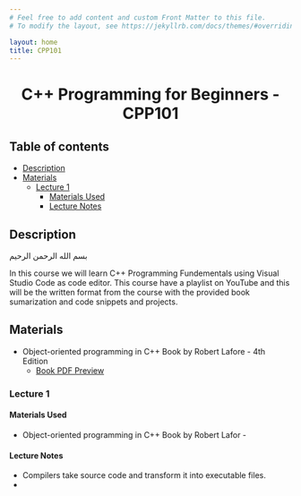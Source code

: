 ```yaml
---
# Feel free to add content and custom Front Matter to this file.
# To modify the layout, see https://jekyllrb.com/docs/themes/#overriding-theme-defaults

layout: home
title: CPP101
---
```

<h1 align="center"> C++ Programming for Beginners - CPP101 </h1>

<h2> Table of contents </h2>

- [Description](#description)
- [Materials](#materials)
  - [Lecture 1](#lecture-1)
    - [Materials Used](#materials-used)
    - [Lecture Notes](#lecture-notes)


## Description
بسم الله الرحمن الرحيم

In this course we will learn C++ Programming Fundementals using Visual Studio Code as code editor. This course have a playlist on YouTube and this will be the written format from the course with the provided book sumarization and code snippets and projects.

## Materials
- Object-oriented programming in C++ Book by Robert Lafore - 4th Edition
  - [Book PDF Preview](https://zuhaib-shaikh.neocities.org/downloads/oop/OOP_book.pdf)


### Lecture 1


#### Materials Used

- Object-oriented programming in C++ Book by Robert Lafor - 


#### Lecture Notes

- Compilers take source code and transform it into executable files.
- 
